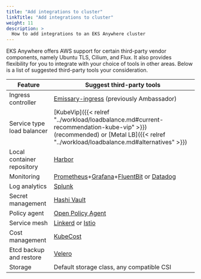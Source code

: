 ```yaml
---
title: "Add integrations to cluster"
linkTitle: "Add integrations to cluster"
weight: 11
description: >
  How to add integrations to an EKS Anywhere cluster
---
```


EKS Anywhere offers AWS support for certain third-party vendor components,
namely Ubuntu TLS, Cilium, and Flux.
It also provides flexibility for you to integrate with your choice of tools in other areas.
Below is a list of suggested third-party tools your consideration.

| Feature                       | Suggest third-party tools                 |
|-------------------------------|-------------------------------------------|
| Ingress controller            | [Emissary-ingress](https://www.getambassador.io/products/api-gateway/) (previously Ambassador)          |
| Service type load balancer    | [KubeVip]({{< relref "../workload/loadbalance.md#current-recommendation-kube-vip" >}}) (recommended) or [Metal LB]({{< relref "../workload/loadbalance.md#alternatives" >}})|
| Local container repository    | [Harbor](https://goharbor.io/)                                    |
| Monitoring                    | [Prometheus](https://sysdig.com/products/monitor/prometheus-monitoring/)+[Grafana](https://grafana.com/)+[FluentBit](https://fluentbit.io/kubernetes/) or [Datadog](https://www.datadoghq.com/blog/monitoring-kubernetes-with-datadog/) |
| Log analytics                 | [Splunk](https://www.splunk.com/en_us/blog/platform/introducing-the-splunk-operator-for-kubernetes.html)                                    |
| Secret management             | [Hashi Vault](https://www.vaultproject.io/docs/platform/k8s)                               |
| Policy agent                  | [Open Policy Agent](https://www.openpolicyagent.org/docs/latest/kubernetes-introduction/)                                       |
| Service mesh                  | [Linkerd](https://linkerd.io/) or [Istio](https://istio.io/)                         |
| Cost management               | [KubeCost](https://www.kubecost.com/)                                  |
| Etcd backup and restore       | [Velero](https://velero.io/)                                    |
| Storage                       | Default storage class, any compatible CSI |
